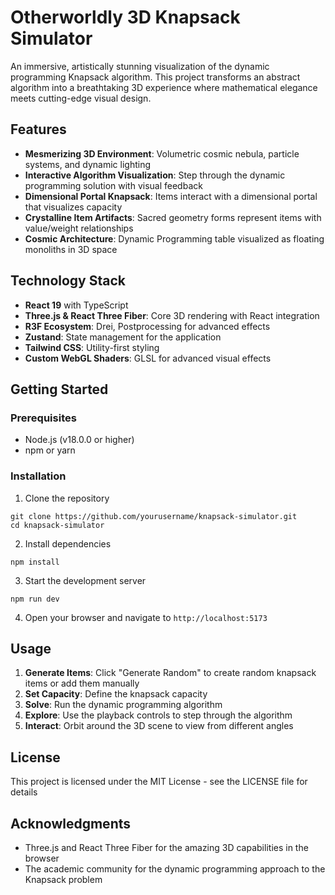 # Otherworldly 3D Knapsack Simulator

An immersive, artistically stunning visualization of the dynamic programming Knapsack algorithm. This project transforms an abstract algorithm into a breathtaking 3D experience where mathematical elegance meets cutting-edge visual design.

## Features

- **Mesmerizing 3D Environment**: Volumetric cosmic nebula, particle systems, and dynamic lighting
- **Interactive Algorithm Visualization**: Step through the dynamic programming solution with visual feedback
- **Dimensional Portal Knapsack**: Items interact with a dimensional portal that visualizes capacity
- **Crystalline Item Artifacts**: Sacred geometry forms represent items with value/weight relationships
- **Cosmic Architecture**: Dynamic Programming table visualized as floating monoliths in 3D space

## Technology Stack

- **React 19** with TypeScript
- **Three.js & React Three Fiber**: Core 3D rendering with React integration
- **R3F Ecosystem**: Drei, Postprocessing for advanced effects
- **Zustand**: State management for the application
- **Tailwind CSS**: Utility-first styling
- **Custom WebGL Shaders**: GLSL for advanced visual effects

## Getting Started

### Prerequisites

- Node.js (v18.0.0 or higher)
- npm or yarn

### Installation

1. Clone the repository
```
git clone https://github.com/yourusername/knapsack-simulator.git
cd knapsack-simulator
```

2. Install dependencies
```
npm install
```

3. Start the development server
```
npm run dev
```

4. Open your browser and navigate to `http://localhost:5173`

## Usage

1. **Generate Items**: Click "Generate Random" to create random knapsack items or add them manually
2. **Set Capacity**: Define the knapsack capacity
3. **Solve**: Run the dynamic programming algorithm
4. **Explore**: Use the playback controls to step through the algorithm
5. **Interact**: Orbit around the 3D scene to view from different angles

## License

This project is licensed under the MIT License - see the LICENSE file for details

## Acknowledgments

- Three.js and React Three Fiber for the amazing 3D capabilities in the browser
- The academic community for the dynamic programming approach to the Knapsack problem
